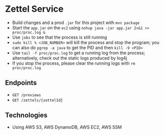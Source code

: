 # Zettel Service
* Build changes and a prod `.jar` for this project with `mvn package`
* Start the `app.jar` on the `ec2` using `nohup java -jar app.jar 2>&1 >> proc/proc.log &`
* Use `jobs` to see that the process is still running
* `sudo kill % <JOB_NUMBER>` will kill the process and stop the program; you can
  also do `pgrep -a java` to get the PID and then `kill -9 <PID>`
* Use `tail -f proc/proc.log` to get a running log from the process; alternatively,
  check out the static logs produced by log4j
* If you stop the process, please clear the running logs with `rm proc/proc.log`

## Endpoints
* `GET /previews`
* `GET /zettels/{zettelId}`

## Technologies
* Using AWS S3, AWS DynamoDB, AWS EC2, AWS SSM
